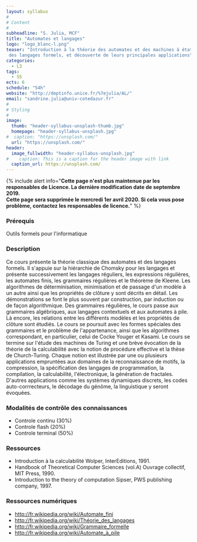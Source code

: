 ```yaml
---
layout: syllabus
#
# Content
#
subheadline: "S. Julia, MCF"
title: "Automates et langages"
logo: "logo_blanc-l.png"
teaser: "Introduction à la théorie des automates et des machines à états finis,
 des langages formels, et découverte de leurs principales applications"
categories:
  - L3
tags:
  - S5
ects: 6
schedule: "54h"
website: "http://deptinfo.unice.fr/%7ejulia/AL/"
email: "sandrine.julia@univ-cotedazur.fr"
#
# Styling
#
image:
  thumb: "header-syllabus-unsplash-thumb.jpg"
  homepage: "header-syllabus-unsplash.jpg"
#  caption: "https://unsplash.com/"
  url: "https://unsplash.com/"
header:
  image_fullwidth: "header-syllabus-unsplash.jpg"
#    caption: This is a caption for the header image with link
  caption_url: https://unsplash.com/  
---
```


{% include alert info="<b>Cette page n'est plus maintenue par les responsables de Licence. La dernière modification date de septembre 2019.<br/>Cette page sera supprimée le mercredi 1er avril 2020. Si cela vous pose problème, contactez les responsables de licence.</b>" %}

### Prérequis ###
Outils formels pour l'informatique

###  Description ###

Ce cours présente la théorie classique des automates et des langages formels. Il s'appuie sur la hiérarchie de Chomsky pour les langages et présente successivement les langages réguliers, les expressions régulières, les automates finis, les grammaires régulières et le théorème de Kleene. Les algorithmes de déterminisation, minimisation et de passage d'un modèle à un autre ainsi que les propriétés de clôture y sont décrits en détail. Les démonstrations se font le plus souvent par construction, par induction ou de façon algorithmique.
Des grammaires régulières, le cours passe aux grammaires algébriques, aux langages contextuels
et aux automates à pile. Là encore, les relations entre les différents modèles et les propriétés de clôture sont étudiés. Le cours se poursuit avec les formes spéciales des grammaires et le problème de l'appartenance, ainsi que les algorithmes correspondant, en particulier, celui de Cocke Youger et Kasami. Le cours se termine sur l'étude des machines de Turing et une brève évocation de la théorie de la calculabilité avec la notion de procédure effective et la thèse de Church-Turing.
Chaque notion est illustrée par une ou plusieurs applications empruntées aux domaines de la reconnaissance de motifs, la compression, la spécification des langages de programmation, la compilation, la calculabilité, l'électronique, la génération de fractales. D'autres applications comme les systèmes dynamiques discrets, les codes auto-corrrecteurs, le décodage du génôme, la linguistique y seront évoquées.

###  Modalités de contrôle des connaissances ###

- Controle continu (30%)
- Controle flash (20%)
- Controle terminal (50%)

###  Ressources ###

 - Introduction à la calculabilité Wolper, InterEditions, 1991.
 - Handbook of Theoretical Computer Sciences (vol.A) Ouvrage collectif, MIT Press, 1990.
 - Introduction to the theory of computation Sipser, PWS publishing company, 1997.

### Ressources numériques ###
 - http://fr.wikipedia.org/wiki/Automate_fini
 - http://fr.wikipedia.org/wiki/Théorie_des_langages
 - http://fr.wikipedia.org/wiki/Grammaire_formelle
 - http://fr.wikipedia.org/wiki/Automate_à_pile
